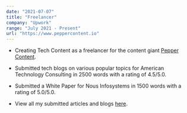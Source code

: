 ```yaml
---
date: "2021-07-07"
title: "Freelancer"
company: "Upwork"
range: "July 2021 - Present"
url: "https://www.peppercontent.io"
---
```


- Creating Tech Content as a freelancer for the content giant [Pepper Content](https://www.peppercontent.io).

- Submitted tech blogs on various popular topics for American Technology Consulting in 2500 words with a rating of 4.5/5.0.

- Submitted a White Paper for Nous Infosystems in 1500 words with a rating of 5.0/5.0.

- View all my submitted articles and blogs [here](https://drive.google.com/drive/folders/1e8rnyb-r07s6Ss8QInvjiLU4rhJAYTCZ?usp=sharing).
